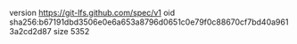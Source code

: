 version https://git-lfs.github.com/spec/v1
oid sha256:b67191dbd3506e0e6a653a8796d0651c0e79f0c88670cf7bd40a9613a2cd2d87
size 5352

